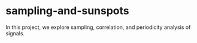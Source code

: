 # sampling-and-sunspots
In this project, we explore sampling, correlation, and periodicity analysis of signals.
